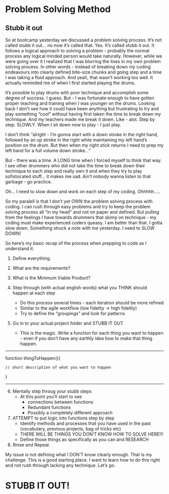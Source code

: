 # Problem Solving Method

## Stubb it out

So at bootcamp yesterday we discussed a problem solving process. It’s not called stubb it out… no now it’s called that. Yes. It’s called stubb it out. It follows a logical approach to solving a problem - probably the normal process any logical minded person would take naturally. However, while we were going over it I realized that I was blurring the lines in my own problem solving process. In other words - instead of breaking down my coding endeavours into clearly defined bite-size chunks and going step and a time I was taking a fluid approach. And yeah, that wasn’t working too well. It actually reminded me of when I first started playing the drums. 

It’s possible to play drums with poor technique and accomplish some degree of success. I guess. But - I was fortunate enough to have gotten proper teaching and training when I was younger on the drums. Looking back I don’t see how it could have been anything but frustrating to try and play something “cool” without having first taken the time to break down my technique. And my teachers made me break it down. Like - alot. Step by step. SLOWLY. When I sit down now to play - I just play.

I don’t think “alright - I’m gonna start with a down stroke in the right hand, followed by an up stroke in the right while maintaining my left hand’s position on the drum. But then when my right stick returns I need to prep my left hand for a full volume down stroke…”

But - there was a time. A LONG time when I forced myself to think that way. I see other drummers who did not take the time to break down their technique to each step and really own it and when they try to play sofistocated stuff… it makes me sad. Ain’t nobody wanna listen to that garbage - go practice. 

Oh… I need to slow down and work on each step of my coding. Ohhhhh…..

So my paralell is that I don’t yet OWN the problem solving process with coding. I can rush through easy problems and try to keep the problem solving process all “in my head” and not on paper and defined. But pulling from the feelings I have towards drummers that skimp on technique - my coding must make experienced coders queasy. I am better than that. I gotta slow down. Something struck a note with me yesterday. I need to SLOW DOWN! 

So here’s my basic recap of the process when prepping to code as I understand it:


1. Define everything. 
2. What are the requirements? 
3. What is the Minimum Viable Product?

4. Step through (with actual english words) what you THINK should happen at each step 
	- Do this process several times - each iteration should be more refined
	- Similar to the agile workflow (low fidelity -> high fidelity)
	- Try to define the “groupings” and look for patterns 
5. Go in to your actual project folder and STUBB IT OUT
	- This is the magic. Write a function for each thing you want to happen - even if you don’t have any earthly idea how to make that thing happen. 

----
function thingToHappen(){

	// short description of what you want to happen
}

----

6. Mentally step throug your stubb steps 
	- At this point you’ll start to see 
		* connections between functions
		* Redundant functions
		* Possibly a completely different approach
7. ATTEMPT to put logic into functions step by step
	- Identify methods and processes that you have used in the past (vocabulary, previous projects, bag of tricks etc)
	* THERE WILL BE THINGS YOU DON’T KNOW HOW TO SOLVE HERE!!!
	- Define those things as specifically as you can and RESEARCH
8. Rinse and Repeat 

My issue is not defining what I DON’T know clearly enough. That is my challenge. This is a good starting place. I want to learn how to do this right and not rush through lacking any technique. Let’s go. 

# STUBB IT OUT!